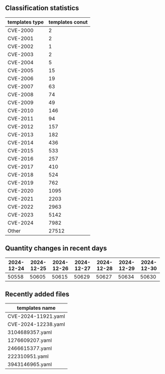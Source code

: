 ## Classification statistics
| templates type | templates conut | 
| --- | --- |
| CVE-2000 | 2 |
| CVE-2001 | 2 |
| CVE-2002 | 1 |
| CVE-2003 | 2 |
| CVE-2004 | 5 |
| CVE-2005 | 15 |
| CVE-2006 | 19 |
| CVE-2007 | 63 |
| CVE-2008 | 74 |
| CVE-2009 | 49 |
| CVE-2010 | 146 |
| CVE-2011 | 94 |
| CVE-2012 | 157 |
| CVE-2013 | 182 |
| CVE-2014 | 436 |
| CVE-2015 | 533 |
| CVE-2016 | 257 |
| CVE-2017 | 410 |
| CVE-2018 | 524 |
| CVE-2019 | 762 |
| CVE-2020 | 1095 |
| CVE-2021 | 2203 |
| CVE-2022 | 2963 |
| CVE-2023 | 5142 |
| CVE-2024 | 7982 |
| Other | 27512 |
## Quantity changes in recent days
|2024-12-24 | 2024-12-25 | 2024-12-26 | 2024-12-27 | 2024-12-28 | 2024-12-29 | 2024-12-30|
|--- | ------ | ------ | ------ | ------ | ------ | ---|
|50558 | 50605 | 50615 | 50629 | 50627 | 50634 | 50630|
## Recently added files
| templates name | 
| --- |
| CVE-2024-11921.yaml |
| CVE-2024-12238.yaml |
| 3104689357.yaml |
| 1276609207.yaml |
| 2466615377.yaml |
| 222310951.yaml |
| 3943146965.yaml |
